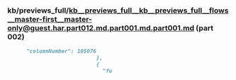 ### kb/previews_full/kb__previews_full__kb__previews_full__flows__master-first__master-only@guest.har.part012.md.part001.md.part001.md (part 002)

```md
      "columnNumber": 105076
                            },
                            {
                              "fu
```

```
